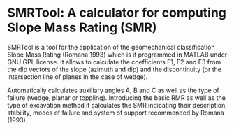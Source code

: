 # SMRTool: A calculator for computing Slope Mass Rating (SMR)

SMRTool is a tool for the application of the geomechanical classification Slope Mass Rating (Romana 1993) which is it programmed in MATLAB under GNU GPL license. It allows to calculate the coefficients F1, F2 and F3 from the dip vectors of the slope (azimuth and dip) and the discontinuity (or the intersection line of planes in the case of wedge).

Automatically calculates auxiliary angles A, B and C as well as the type of failure (wedge, planar or toppling). Introducing the basic RMR as well as the type of excavation method  it calculates the SMR indicating their description, stability, modes of failure and system of support recommended by Romana (1993).
